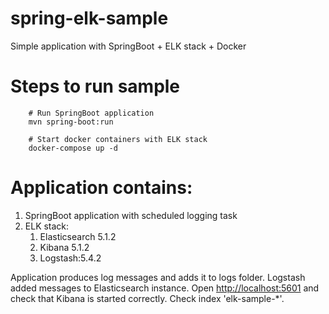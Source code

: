 # spring-elk-sample
Simple application with SpringBoot + ELK stack + Docker

# Steps to run sample

```
    # Run SpringBoot application
    mvn spring-boot:run
    
    # Start docker containers with ELK stack
    docker-compose up -d
```

# Application contains:
1. SpringBoot application with scheduled logging task
2. ELK stack:
    1) Elasticsearch 5.1.2
    2) Kibana 5.1.2
    3) Logstash:5.4.2

Application produces log messages and adds it to logs folder. Logstash added messages to Elasticsearch instance. Open [http://localhost:5601](http://localhost:5601) and check that Kibana is started correctly. Check index 'elk-sample-*'.  
